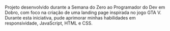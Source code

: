 Projeto desenvolvido durante a Semana do Zero ao Programador do Dev em Dobro, com foco na criação de uma landing page inspirada no jogo GTA V. Durante esta iniciativa, pude aprimorar minhas habilidades em responsividade, JavaScript, HTML e CSS.
